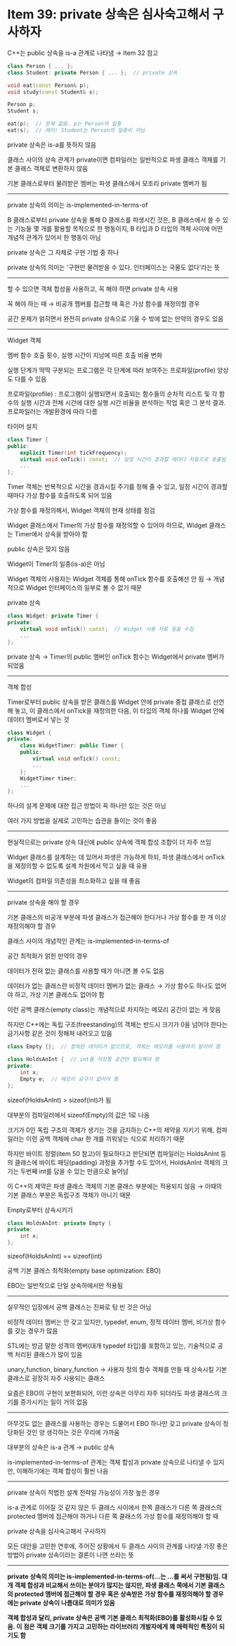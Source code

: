 # Item 39: private 상속은 심사숙고해서 구사하자

C++는 public 상속을 is-a 관계로 나타냄 → Item 32 참고

```c++
class Person { ... };
class Student: private Person { ... };  // private 상속

void eat(const Person& p);
void study(const Student& s);

Person p;
Student s;

eat(p);  // 문제 없음. p는 Person의 일종
eat(s);  // 에러! Student는 Person의 일종이 아님
```

private 상속은 is-a를 뜻하지 않음

클래스 사이의 상속 관계가 private이면 컴파일러는 일반적으로 파생 클래스 객체를 기본 클래스 객체로 변환하지 않음

기본 클래스로부터 물려받은 멤버는 파생 클래스에서 모조리 private 멤버가 됨

---

private 상속의 의미는 is-implemented-in-terms-of

B 클래스로부터 private 상속을 통해 D 클래스를 파생시킨 것은, B 클래스에서 쓸 수 있는 기능들 몇 개를 활용할 목적으로 한 행동이지, B 타입과 D 타입의 객체 사이에 어떤 개념적 관계가 있어서 한 행동이 아님

private 상속은 그 자체로 구현 기법 중 하나

private 상속의 의미는 '구현만 물려받을 수 있다. 인터페이스는 국물도 없다'라는 뜻

---

할 수 있으면 객체 합성을 사용하고, 꼭 해야 하면 private 상속 사용

꼭 해야 하는 때 → 비공개 멤버를 접근할 때 혹은 가상 함수를 재정의할 경우

공간 문제가 얽히면서 완전히 private 상속으로 기울 수 밖에 없는 만약의 경우도 있음

---

Widget 객체

멤버 함수 호출 횟수, 실행 시간이 지남에 따른 호출 비율 변화

실행 단계가 딱딱 구분되는 프로그램은 각 단계에 따라 보여주는 프로파일(profile) 양상도 다를 수 있음

프로파일(profile) : 프로그램이 실행되면서 호출되는 함수들의 순차적 리스트 및 각 함수의 실행 시간과 전체 시간에 대한 실행 시간 비율을 분석하는 작업 혹은 그 분석 결과. 프로파일러는 개발환경에 따라 다름

타이머 설치

```c++
class Timer {
public:
    explicit Timer(int tickFrequency);
    virtual void onTick() const;  // 일정 시간이 경과할 때마다 자동으로 호출됨
    ...
};
```

Timer 객체는 반복적으로 시간을 경과시킬 주기를 정해 줄 수 있고, 일정 시간이 경과할 때마다 가상 함수를 호출하도록 되어 있음

가상 함수를 재정의해서, Widget 객체의 현재 상태를 점검

Widget 클래스에서 Timer의 가상 함수를 재정의할 수 있어야 하므로, Widget 클래스는 Timer에서 상속을 받아야 함

public 상속은 맞지 않음

Widget이 Timer의 일종(is-a)은 아님

Widget 객체의 사용자는 Widget 객체를 통해 onTick 함수를 호출해선 안 됨 → 개념적으로 Widget 인터페이스의 일부로 볼 수 없기 때문

private 상속

```c++
class Widget: private Timer {
private:
    virtual void onTick() const;  // Widget 사용 자료 등을 수집
    ...
};
```

private 상속 → Timer의 public 멤버인 onTick 함수는 Widget에서 private 멤버가 되었음

---

객체 합성

Timer로부터 public 상속을 받은 클래스를 Widget 안에 private 중첩 클래스로 선언해 놓고, 이 클래스에서 onTick을 재정의한 다음, 이 타입의 객체 하나를 Widget 안에 데이터 멤버로서 넣는 것

```c++
class Widget {
private:
    class WidgetTimer: public Timer {
    public:
        virtual void onTick() const;
        ...
    };
    WidgetTimer timer;
    ...
};
```

하나의 설계 문제에 대한 접근 방법이 꼭 하나만 있는 것은 아님

여러 가지 방법을 실제로 고민하는 습관을 들이는 것이 좋음

---

현실적으로는 private 상속 대신에 public 상속에 객체 합성 조합이 더 자주 쓰임

Widget 클래스를 설계하는 데 있어서 파생은 가능하게 하되, 파생 클래스에서 onTick을 재정의할 수 없도록 설계 차원에서 막고 싶을 때 유용

Widget의 컴파일 의존성을 최소화하고 싶을 때 좋음

---

private 상속을 해야 할 경우

기본 클래스의 비공개 부분에 파생 클래스가 접근해야 한다거나 가상 함수를 한 개 이상 재정의해야 할 경우

클래스 사이의 개념적인 관계는 is-implemented-in-terms-of

공간 최적화가 얽힌 만약의 경우

데이터가 전혀 없는 클래스를 사용할 때가 아니면 볼 수도 없음

데이터가 없는 클래스란 비정적 데이터 멤버가 없는 클래스 → 가상 함수도 하나도 없어야 하고, 가상 기본 클래스도 없어야 함

이런 공백 클래스(empty class)는 개념적으로 차지하는 메모리 공간이 없는 게 맞음

하지만 C++에는 독립 구조(freestanding)의 객체는 반드시 크기가 0을 넘어야 한다는 금기사항 같은 것이 정해져 내려오고 있음

```c++
class Empty {};  // 정의된 데이터가 없으므로, 객체는 메모리를 사용하지 말아야 함

class HoldsAnInt {  // int를 저장할 공간만 필요해야 함
private:
    int x;
    Empty e;  // 메모리 요구가 없어야 함
};
```

sizeof(HoldsAnInt) > sizeof(int)가 됨

대부분의 컴파일러에서 sizeof(Empty)의 값은 1로 나옴

크기가 0인 독립 구조의 객체가 생기는 것을 금지하는 C++의 제약을 지키기 위해, 컴파일러는 이런 공백 객체에 char 한 개를 끼워넣는 식으로 처리하기 때문

하지만 바이트 정렬(item 50 참고)이 필요하다고 판단되면 컴파일러는 HoldsAnInt 등의 클래스에 바이트 패딩(padding) 과정을 추가할 수도 있어서, HoldsAnInt 객체의 크기는 두번째 int를 담을 수 있는 만큼으로 늘어남

이 C++의 제약은 파생 클래스 객체의 기본 클래스 부분에는 적용되지 않음 → 이때의 기본 클래스 부분은 독립구조 객체가 아니기 때문

Empty로부터 상속시키기

```c++
class HoldsAnInt: private Empty {
private:
    int x;
};
```

sizeof(HoldsAnInt) == sizeof(int)

공백 기본 클래스 최적화(empty base optimization: EBO)

EBO는 일반적으로 단일 상속하에서만 적용됨

---

실무적인 입장에서 공백 클래스는 진짜로 텅 빈 것은 아님

비정적 데이터 멤버는 안 갖고 있지만, typedef, enum, 정적 데이터 멤버, 비가상 함수를 갖는 경우가 많음

STL에는 방금 말한 성격의 멤버(대개 typedef 타입)를 포함하고 있는, 기술적으로 공백 처리된 클래스가 많이 있음

unary_function, binary_function → 사용자 정의 함수 객체를 만들 때 상속시킬 기본 클래스로 굉장히 자주 사용되는 클래스

요즘은 EBO의 구현이 보편화되어, 이런 상속은 아무리 자주 되더라도 파생 클래스의 크기를 증가시키는 일이 거의 없음

---

아무것도 없는 클래스를 사용하는 경우는 드물어서 EBO 하나만 갖고 private 상속이 정당화된 것인 양 생각하는 것은 무리에 가까움

대부분의 상속은 is-a 관계 → public 상속

is-implemented-in-terms-of 관계는 객체 합성과 private 상속으로 나타낼 수 있지만, 이해하기에는 객체 합성이 훨씬 나음

---

private 상속이 적법한 설계 전략일 가능성이 가장 높은 경우

is-a 관계로 이어질 것 같지 않은 두 클래스 사이에서 한쪽 클래스가 다른 쪽 클래스의 protected 멤버에 접근해야 하거나 다른 쪽 클래스의 가상 함수를 재정의해야 할 때

private 상속을 심사숙고해서 구사하자

모든 대안을 고민한 연후에, 주어진 상황에서 두 클래스 사이의 관계를 나타낼 가장 좋은 방법이 private 상속이라는 결론이 나면 쓰라는 뜻

---

**private 상속의 의미는 is-implemented-in-terms-of(...는 ...를 써서 구현됨)임. 대개 객체 합성과 비교해서 쓰이는 분야가 많지는 않지만, 파생 클래스 쪽에서 기본 클래스의 protected 멤버에 접근해야 할 경우 혹은 상속받은 가상 함수를 재정의해야 할 경우에는 private 상속이 나름대로 의미가 있음**

**객체 합성과 달리, private 상속은 공백 기본 클래스 최적화(EBO)를 활성화시킬 수 있음. 이 점은 객체 크기를 가지고 고민하는 라이브러리 개발자에게 꽤 매력적인 특징이 되기도 함**

